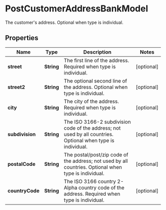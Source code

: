 

# PostCustomerAddressBankModel

The customer's address. Optional when type is individual.

## Properties

| Name | Type | Description | Notes |
|------------ | ------------- | ------------- | -------------|
|**street** | **String** | The first line of the address. Required when type is individual. |  [optional] |
|**street2** | **String** | The optional second line of the address. Optional when type is individual. |  [optional] |
|**city** | **String** | The city of the address. Required when type is individual. |  [optional] |
|**subdivision** | **String** | The ISO 3166-2 subdivision code of the address; not used by all countries. Optional when type is individual. |  [optional] |
|**postalCode** | **String** | The postal/post/zip code of the address; not used by all countries. Optional when type is individual. |  [optional] |
|**countryCode** | **String** | The ISO 3166 country 2-Alpha country code of the address. Required when type is individual. |  [optional] |



